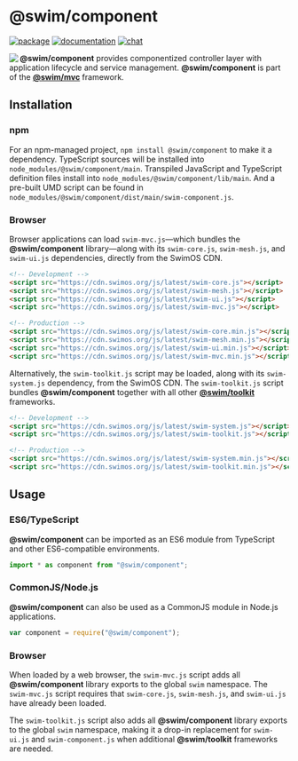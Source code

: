 # @swim/component

[![package](https://img.shields.io/npm/v/@swim/component.svg)](https://www.npmjs.com/package/@swim/component)
[![documentation](https://img.shields.io/badge/doc-TypeDoc-blue.svg)](https://docs.swimos.org/js/latest/modules/_swim_component.html)
[![chat](https://img.shields.io/badge/chat-Gitter-green.svg)](https://gitter.im/swimos/community)

<a href="https://www.swimos.org"><img src="https://docs.swimos.org/readme/marlin-blue.svg" align="left"></a>

**@swim/component** provides componentized controller layer with application
lifecycle and service management.  **@swim/component** is part of the
[**@swim/mvc**](https://github.com/swimos/swim/tree/master/swim-toolkit-js/swim-mvc-js/@swim/mvc) framework.

## Installation

### npm

For an npm-managed project, `npm install @swim/component` to make it a dependency.
TypeScript sources will be installed into `node_modules/@swim/component/main`.
Transpiled JavaScript and TypeScript definition files install into
`node_modules/@swim/component/lib/main`.  And a pre-built UMD script can
be found in `node_modules/@swim/component/dist/main/swim-component.js`.

### Browser

Browser applications can load `swim-mvc.js`—which bundles the **@swim/component**
library—along with its `swim-core.js`, `swim-mesh.js`, and `swim-ui.js`
dependencies, directly from the SwimOS CDN.

```html
<!-- Development -->
<script src="https://cdn.swimos.org/js/latest/swim-core.js"></script>
<script src="https://cdn.swimos.org/js/latest/swim-mesh.js"></script>
<script src="https://cdn.swimos.org/js/latest/swim-ui.js"></script>
<script src="https://cdn.swimos.org/js/latest/swim-mvc.js"></script>

<!-- Production -->
<script src="https://cdn.swimos.org/js/latest/swim-core.min.js"></script>
<script src="https://cdn.swimos.org/js/latest/swim-mesh.min.js"></script>
<script src="https://cdn.swimos.org/js/latest/swim-ui.min.js"></script>
<script src="https://cdn.swimos.org/js/latest/swim-mvc.min.js"></script>
```

Alternatively, the `swim-toolkit.js` script may be loaded, along with its
`swim-system.js` dependency, from the SwimOS CDN.  The `swim-toolkit.js`
script bundles **@swim/component** together with all other
[**@swim/toolkit**](https://github.com/swimos/swim/tree/master/swim-toolkit-js/@swim/toolkit)
frameworks.

```html
<!-- Development -->
<script src="https://cdn.swimos.org/js/latest/swim-system.js"></script>
<script src="https://cdn.swimos.org/js/latest/swim-toolkit.js"></script>

<!-- Production -->
<script src="https://cdn.swimos.org/js/latest/swim-system.min.js"></script>
<script src="https://cdn.swimos.org/js/latest/swim-toolkit.min.js"></script>
```

## Usage

### ES6/TypeScript

**@swim/component** can be imported as an ES6 module from TypeScript and other
ES6-compatible environments.

```typescript
import * as component from "@swim/component";
```

### CommonJS/Node.js

**@swim/component** can also be used as a CommonJS module in Node.js applications.

```javascript
var component = require("@swim/component");
```

### Browser

When loaded by a web browser, the `swim-mvc.js` script adds all
**@swim/component** library exports to the global `swim` namespace.
The `swim-mvc.js` script requires that `swim-core.js`, `swim-mesh.js`,
and `swim-ui.js` have already been loaded.

The `swim-toolkit.js` script also adds all **@swim/component** library
exports to the global `swim` namespace, making it a drop-in replacement for
`swim-ui.js` and `swim-component.js` when additional **@swim/toolkit** frameworks
are needed.
